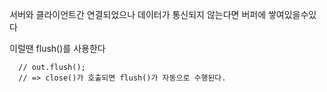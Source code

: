 서버와 클라이언트간 연결되었으나 데이터가 통신되지 않는다면  버퍼에 쌓여있을수있다

이럴땐 flush()를 사용한다

      // out.flush();
      // => close()가 호출되면 flush()가 자동으로 수행된다.